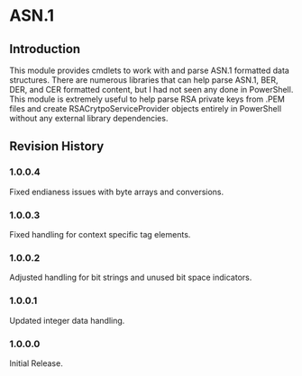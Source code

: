 # ASN.1

## Introduction
This module provides cmdlets to work with and parse ASN.1 formatted data structures. There are numerous libraries that can help parse
ASN.1, BER, DER, and CER formatted content, but I had not seen any done in PowerShell. This module is extremely useful to help parse
RSA private keys from .PEM files and create RSACrytpoServiceProvider objects entirely in PowerShell without any external library dependencies.

## Revision History

### 1.0.0.4
Fixed endianess issues with byte arrays and conversions.

### 1.0.0.3
Fixed handling for context specific tag elements. 

### 1.0.0.2
Adjusted handling for bit strings and unused bit space indicators.

### 1.0.0.1
Updated integer data handling.

### 1.0.0.0
Initial Release.